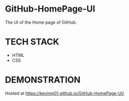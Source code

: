 # GitHub-HomePage-UI
The UI of the Home page of GitHub.

# TECH STACK
* HTML
* CSS

# DEMONSTRATION
Hosted at https://kevinm01.github.io/GitHub-HomePage-UI/
